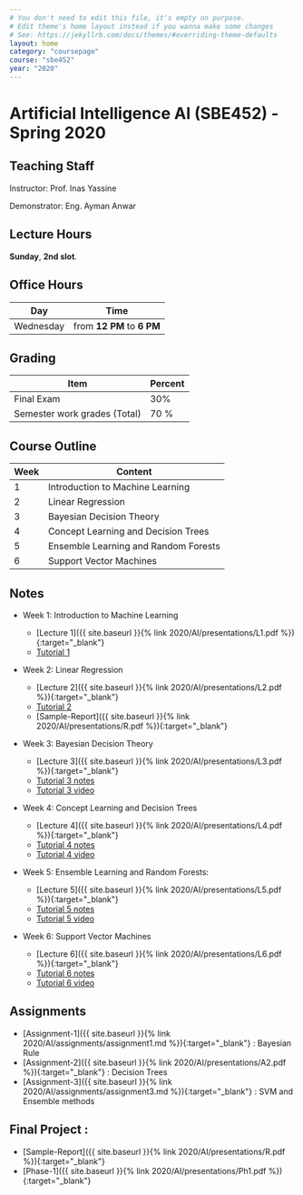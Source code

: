 ```yaml
---
# You don't need to edit this file, it's empty on purpose.
# Edit theme's home layout instead if you wanna make some changes
# See: https://jekyllrb.com/docs/themes/#overriding-theme-defaults
layout: home
category: "coursepage"
course: "sbe452"
year: "2020"
---
```

# Artificial Intelligence AI \(SBE452\) - Spring 2020

## Teaching Staff

Instructor: Prof. Inas Yassine

Demonstrator:  Eng. Ayman Anwar  

## Lecture Hours

**Sunday**, **2nd slot**.

## Office Hours

| Day | Time |
|-----|-----------|
| Wednesday | from **12 PM** to **6 PM** |

## Grading

| Item | Percent  |
|-----|-----------|
| Final Exam | 30%  |
| Semester work grades (Total) | 70 % |


## Course Outline

| Week | Content |
|------|---------| 
|   1  | Introduction to Machine Learning| 
|   2  | Linear Regression|  
|   3  | Bayesian Decision Theory|  
|   4  | Concept Learning and Decision Trees|  
|   5  | Ensemble Learning and Random Forests|  
|   6  | Support Vector Machines|  


## Notes
* Week 1: Introduction to Machine Learning
    * [Lecture 1]({{ site.baseurl }}{% link 2020/AI/presentations/L1.pdf %}){:target="_blank"} 
    * [Tutorial 1](https://github.com/sbme-tutorials/SBE452-AI-Demos/blob/master/House%20Price%20Demo/HousePrice.ipynb)

* Week 2: Linear Regression
    * [Lecture 2]({{ site.baseurl }}{% link 2020/AI/presentations/L2.pdf %}){:target="_blank"} 
    * [Tutorial 2](https://github.com/sbme-tutorials/SBE452-AI-Demos/blob/master/Linear%20Reg/LR.ipynb)
    * [Sample-Report]({{ site.baseurl }}{% link 2020/AI/presentations/R.pdf %}){:target="_blank"} 

* Week 3: Bayesian Decision Theory
    * [Lecture 3]({{ site.baseurl }}{% link 2020/AI/presentations/L3.pdf %}){:target="_blank"} 
    * [Tutorial 3 notes](https://github.com/sbme-tutorials/SBE452-AI-Demos/blob/master/Bayesian/BR.ipynb)
    * [Tutorial 3 video](https://drive.google.com/open?id=1QOTtyrWjALJF7ulYAWtcCOwndItKIDe7)

* Week 4: Concept Learning and Decision Trees
    * [Lecture 4]({{ site.baseurl }}{% link 2020/AI/presentations/L4.pdf %}){:target="_blank"} 
    * [Tutorial 4 notes](https://github.com/sbme-tutorials/SBE452-AI-Demos/blob/master/Decision%20Trees/DT.ipynb)
    * [Tutorial 4 video](https://drive.google.com/open?id=1kcArZ8UR-2xEewHjBUd0vA3NTs93jquO)

* Week 5: Ensemble Learning and Random Forests:
    * [Lecture 5]({{ site.baseurl }}{% link 2020/AI/presentations/L5.pdf %}){:target="_blank"} 
    * [Tutorial 5 notes](https://github.com/sbme-tutorials/SBE452-AI-Demos/blob/master/Random%20Forests/RF.ipynb)
    * [Tutorial 5 video](https://drive.google.com/open?id=12TzjS15cv41e6eyijZKh3gP7EihX7osZ)
* Week 6: Support Vector Machines
    * [Lecture 6]({{ site.baseurl }}{% link 2020/AI/presentations/L6.pdf %}){:target="_blank"} 
    * [Tutorial 6 notes](https://github.com/sbme-tutorials/SBE452-AI-Demos/blob/master/Support%20Vector%20Machines/SVM.ipynb)
    * [Tutorial 6 video](https://drive.google.com/open?id=1CQ9lzths-TCUlw-N1Jr4gRcslIFNtXt4)

## Assignments
    
* [Assignment-1]({{ site.baseurl }}{% link 2020/AI/assignments/assignment1.md %}){:target="_blank"} : Bayesian Rule 
* [Assignment-2]({{ site.baseurl }}{% link 2020/AI/presentations/A2.pdf %}){:target="_blank"} : Decision Trees
* [Assignment-3]({{ site.baseurl }}{% link 2020/AI/assignments/assignment3.md %}){:target="_blank"} : SVM and Ensemble methods 

## Final Project : 
* [Sample-Report]({{ site.baseurl }}{% link 2020/AI/presentations/R.pdf %}){:target="_blank"} 
* [Phase-1]({{ site.baseurl }}{% link 2020/AI/presentations/Ph1.pdf %}){:target="_blank"} 

